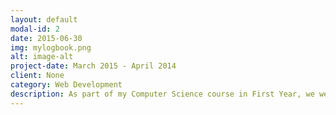 ```yaml
---
layout: default
modal-id: 2
date: 2015-06-30
img: mylogbook.png
alt: image-alt
project-date: March 2015 - April 2014
client: None
category: Web Development
description: As part of my Computer Science course in First Year, we were required to build a website of our choosing that featured use of a database in it's operation. My group (consisting of me, Hikmet Haciyev, Andrei Muntean and Sebastian Costin), created an online web version of the programming logbooks that we used in our programming courses. The site allowed a user to create an account and provided a UI to allow one to write logs and tables in folders called logbooks, that are stored in a central database. In addition, the website (with the exception of the TinyMCE editor) was written completely from scratch. The Github repository for the site may be found <a href="https://github.com/andreimuntean/Logbook">here.</a>
---
```


